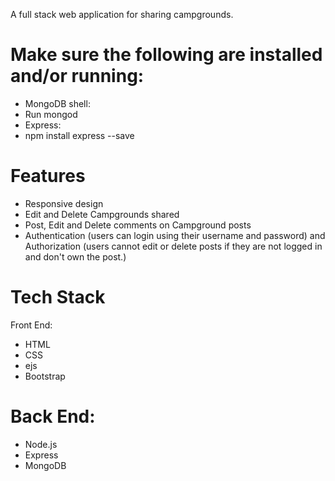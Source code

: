 A full stack web application for sharing campgrounds.

# Make sure the following are installed and/or running:
* MongoDB shell:
 * Run mongod
* Express:
 * npm install express --save

# Features
* Responsive design
* Edit and Delete Campgrounds shared
* Post, Edit and Delete comments on Campground posts 
* Authentication (users can login using their username and password) and Authorization (users cannot edit or delete posts if they are not logged in and don't own the post.)

# Tech Stack
Front End:
* HTML
* CSS
* ejs
* Bootstrap

# Back End:
* Node.js
* Express
* MongoDB
